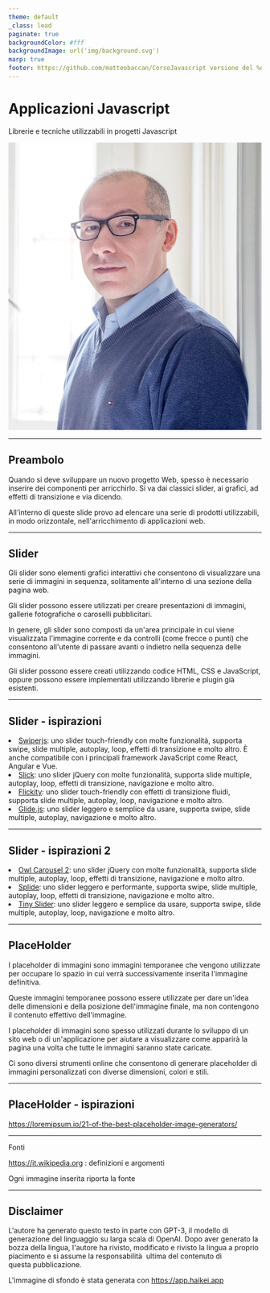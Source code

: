 ```yaml
---
theme: default
_class: lead
paginate: true
backgroundColor: #fff
backgroundImage: url('img/background.svg')
marp: true
footer: https://github.com/matteobaccan/CorsoJavascript versione del %date% %time%
---
```


# Applicazioni Javascript

Librerie e tecniche utilizzabili in progetti Javascript

![bg right](img/matteo-baccan.jpg)

<!-- _paginate: false -->
<!-- _footer: "" -->
<!-- style: "
img[alt~='center'] {
  display: block;
  margin: 0 auto;
}
h2 {
    color: #e50000;
    position: absolute;
    top: 0px;
    background-color: white;
    width: 100%;
    left: 0;
    padding: 15px 0px 0px 75px;
    height: 70px;
    border-bottom: 1px solid red;
    margin: 0px;
}
h3 {
    color: #e50000;
}
footer {
    width: 100%;
    left: 5px;
    bottom: 0;
    padding: 0 0 10px 10px;
}
" -->

---

## Preambolo

Quando si deve sviluppare un nuovo progetto Web, spesso è necessario inserire dei componenti per arricchirlo.
Si va dai classici slider, ai grafici, ad effetti di transizione e via dicendo.

All'interno di queste slide provo ad elencare una serie di prodotti utilizzabili, in modo orizzontale, nell'arricchimento di applicazioni web.

---

## Slider

Gli slider sono elementi grafici interattivi che consentono di visualizzare una serie di immagini in sequenza, solitamente all'interno di una sezione della pagina web.

Gli slider possono essere utilizzati per creare presentazioni di immagini, gallerie fotografiche o caroselli pubblicitari.

In genere, gli slider sono composti da un'area principale in cui viene visualizzata l'immagine corrente e da controlli (come frecce o punti) che consentono all'utente di passare avanti o indietro nella sequenza delle immagini.

Gli slider possono essere creati utilizzando codice HTML, CSS e JavaScript, oppure possono essere implementati utilizzando librerie e plugin già esistenti.

---

## Slider - ispirazioni

<li><a href="https://swiperjs.com/demos">Swiperjs</a>: uno slider touch-friendly con molte funzionalità, supporta
        swipe, slide multiple, autoplay, loop, effetti di transizione e molto altro. È anche compatibile con i
        principali framework JavaScript come React, Angular e Vue.</li>

<li><a href="https://kenwheeler.github.io/slick/">Slick</a>: uno slider jQuery con molte funzionalità, supporta
        slide multiple, autoplay, loop, effetti di transizione, navigazione e molto altro.</li>

<li><a href="https://flickity.metafizzy.co/#feature-showcase">Flickity</a>: uno slider touch-friendly con effetti di
        transizione fluidi, supporta slide multiple, autoplay, loop, navigazione e molto altro.</li>

<li><a href="https://glidejs.com/docs/">Glide.js</a>: uno slider leggero e semplice da usare, supporta swipe, slide
        multiple, autoplay, navigazione e molto altro.</li>

---

## Slider - ispirazioni 2

<li><a href="https://owlcarousel2.github.io/OwlCarousel2/demos/demos.html">Owl Carousel 2</a>: uno slider jQuery con
        molte funzionalità, supporta slide multiple, autoplay, loop, effetti di transizione, navigazione e molto altro.
    </li>

<li><a href="https://splidejs.com/">Splide</a>: uno slider leggero e performante, supporta swipe, slide multiple,
        autoplay, loop, effetti di transizione, navigazione e molto altro.</li>

<li><a href="http://ganlanyuan.github.io/tiny-slider/demo/">Tiny Slider</a>: uno slider leggero e semplice da usare,
        supporta swipe, slide multiple, autoplay, loop, navigazione e molto altro.</li>

---

## PlaceHolder

I placeholder di immagini sono immagini temporanee che vengono utilizzate per occupare lo spazio in cui verrà successivamente inserita l'immagine definitiva.

Queste immagini temporanee possono essere utilizzate per dare un'idea delle dimensioni e della posizione dell'immagine finale, ma non contengono il contenuto effettivo dell'immagine.

I placeholder di immagini sono spesso utilizzati durante lo sviluppo di un sito web o di un'applicazione per aiutare a visualizzare come apparirà la pagina una volta che tutte le immagini saranno state caricate.

Ci sono diversi strumenti online che consentono di generare placeholder di immagini personalizzati con diverse dimensioni, colori e stili.

---

## PlaceHolder - ispirazioni

https://loremipsum.io/21-of-the-best-placeholder-image-generators/

---

Fonti

<https://it.wikipedia.org> : definizioni e argomenti

Ogni immagine inserita riporta la fonte

---

## Disclaimer

L'autore ha generato questo testo in parte con GPT-3, il modello di generazione del linguaggio su larga scala di OpenAI. Dopo aver generato la bozza della lingua, l'autore ha rivisto, modificato e rivisto la lingua a proprio piacimento e si assume la responsabilità  ultima del contenuto di questa pubblicazione.

L'immagine di sfondo è stata generata con <https://app.haikei.app>
